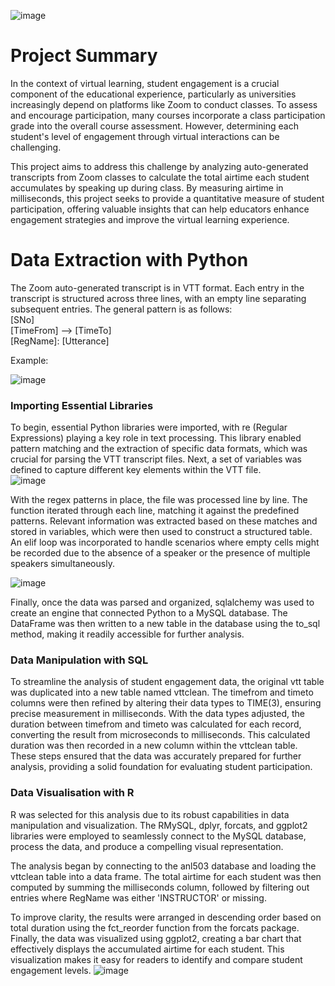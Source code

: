 ![image](https://github.com/user-attachments/assets/b38e64d8-9738-4c4d-ac54-aeeee4ba426e) <br>


# Project Summary

In the context of virtual learning, student engagement is a crucial component of the educational experience, particularly as universities increasingly depend on platforms like Zoom to conduct classes. To assess and encourage participation, many courses incorporate a class participation grade into the overall course assessment. However, determining each student's level of engagement through virtual interactions can be challenging.

This project aims to address this challenge by analyzing auto-generated transcripts from Zoom classes to calculate the total airtime each student accumulates by speaking up during class. By measuring airtime in milliseconds, this project seeks to provide a quantitative measure of student participation, offering valuable insights that can help educators enhance engagement strategies and improve the virtual learning experience.

# Data Extraction with Python

The Zoom auto-generated transcript is in VTT format. Each entry in the transcript is structured across three lines, with an empty line separating subsequent entries. The general pattern is as follows: <br>
[SNo]<br>
[TimeFrom] --> [TimeTo]<br>
[RegName]: [Utterance]<br>

Example: <br>

![image](https://github.com/user-attachments/assets/6a52d47e-b654-4dbb-bb83-1553cfda41b5)


### Importing Essential Libraries
To begin, essential Python libraries were imported, with re (Regular Expressions) playing a key role in text processing. This library enabled pattern matching and the extraction of specific data formats, which was crucial for parsing the VTT transcript files. Next, a set of variables was defined to capture different key elements within the VTT file. <br>
  ![image](https://github.com/user-attachments/assets/84615a48-96e5-4e1e-a7fd-f771cb8826e4)



With the regex patterns in place, the file was processed line by line. The function iterated through each line, matching it against the predefined patterns. Relevant information was extracted based on these matches and stored in variables, which were then used to construct a structured table. An elif loop was incorporated to handle scenarios where empty cells might be recorded due to the absence of a speaker or the presence of multiple speakers simultaneously.<br>

![image](https://github.com/user-attachments/assets/987f0799-e419-4b15-9c88-75ba1640d7da)

Finally, once the data was parsed and organized, sqlalchemy was used to create an engine that connected Python to a MySQL database. The DataFrame was then written to a new table in the database using the to_sql method, making it readily accessible for further analysis.


### Data Manipulation with SQL

To streamline the analysis of student engagement data, the original vtt table was duplicated into a new table named vttclean. The timefrom and timeto columns were then refined by altering their data types to TIME(3), ensuring precise measurement in milliseconds. With the data types adjusted, the duration between timefrom and timeto was calculated for each record, converting the result from microseconds to milliseconds. This calculated duration was then recorded in a new column within the vttclean table. These steps ensured that the data was accurately prepared for further analysis, providing a solid foundation for evaluating student participation.


### Data Visualisation with R



R was selected for this analysis due to its robust capabilities in data manipulation and visualization. The RMySQL, dplyr, forcats, and ggplot2 libraries were employed to seamlessly connect to the MySQL database, process the data, and produce a compelling visual representation.

The analysis began by connecting to the anl503 database and loading the vttclean table into a data frame. The total airtime for each student was then computed by summing the milliseconds column, followed by filtering out entries where RegName was either 'INSTRUCTOR' or missing.

To improve clarity, the results were arranged in descending order based on total duration using the fct_reorder function from the forcats package. Finally, the data was visualized using ggplot2, creating a bar chart that effectively displays the accumulated airtime for each student. This visualization makes it easy for readers to identify and compare student engagement levels.
![image](https://github.com/user-attachments/assets/e7622f14-ee74-4b26-bf60-f3e33b928f4e)




